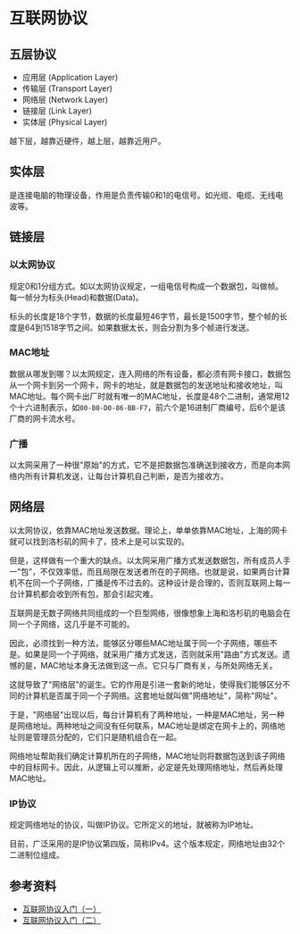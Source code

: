 # 互联网协议

## 五层协议

- 应用层 (Application Layer)
- 传输层 (Transport Layer)
- 网络层 (Network Layer)
- 链接层 (Link Layer)
- 实体层 (Physical Layer)

越下层，越靠近硬件，越上层，越靠近用户。

## 实体层

是连接电脑的物理设备，作用是负责传输0和1的电信号。如光缆、电缆、无线电波等。

## 链接层

### 以太网协议
规定0和1分组方式。如以太网协议规定，一组电信号构成一个数据包，叫做帧。每一帧分为标头(Head)和数据(Data)。

标头的长度是18个字节，数据的长度最短46字节，最长是1500字节，整个帧的长度是64到1518字节之间。如果数据太长，则会分割为多个帧进行发送。

### MAC地址

数据从哪发到哪？以太网规定，连入网络的所有设备，都必须有网卡接口，数据包从一个网卡到另一个网卡，网卡的地址，就是数据包的发送地址和接收地址，叫MAC地址。每个网卡出厂时就有唯一的MAC地址，长度是48个二进制，通常用12个十六进制表示，如`00-B0-D0-86-BB-F7`，前六个是16进制厂商编号，后6个是该厂商的网卡流水号。

### 广播

以太网采用了一种很"原始"的方式，它不是把数据包准确送到接收方，而是向本网络内所有计算机发送，让每台计算机自己判断，是否为接收方。

## 网络层

以太网协议，依靠MAC地址发送数据。理论上，单单依靠MAC地址，上海的网卡就可以找到洛杉矶的网卡了，技术上是可以实现的。

但是，这样做有一个重大的缺点。以太网采用广播方式发送数据包，所有成员人手一"包"，不仅效率低，而且局限在发送者所在的子网络。也就是说，如果两台计算机不在同一个子网络，广播是传不过去的。这种设计是合理的，否则互联网上每一台计算机都会收到所有包，那会引起灾难。

互联网是无数子网络共同组成的一个巨型网络，很像想象上海和洛杉矶的电脑会在同一个子网络，这几乎是不可能的。

因此，必须找到一种方法，能够区分哪些MAC地址属于同一个子网络，哪些不是。如果是同一个子网络，就采用广播方式发送，否则就采用"路由"方式发送。遗憾的是，MAC地址本身无法做到这一点。它只与厂商有关，与所处网络无关。

这就导致了"网络层"的诞生。它的作用是引进一套新的地址，使得我们能够区分不同的计算机是否属于同一个子网络。这套地址就叫做"网络地址"，简称"网址"。

于是，"网络层"出现以后，每台计算机有了两种地址，一种是MAC地址，另一种是网络地址。两种地址之间没有任何联系，MAC地址是绑定在网卡上的，网络地址则是管理员分配的，它们只是随机组合在一起。

网络地址帮助我们确定计算机所在的子网络，MAC地址则将数据包送到该子网络中的目标网卡。因此，从逻辑上可以推断，必定是先处理网络地址，然后再处理MAC地址。

### IP协议

规定网络地址的协议，叫做IP协议。它所定义的地址，就被称为IP地址。

目前，广泛采用的是IP协议第四版，简称IPv4。这个版本规定，网络地址由32个二进制位组成。

## 参考资料

- [互联网协议入门（一）](http://www.ruanyifeng.com/blog/2012/05/internet_protocol_suite_part_i.html)
- [互联网协议入门（二）](http://www.ruanyifeng.com/blog/2012/06/internet_protocol_suite_part_ii.html)
